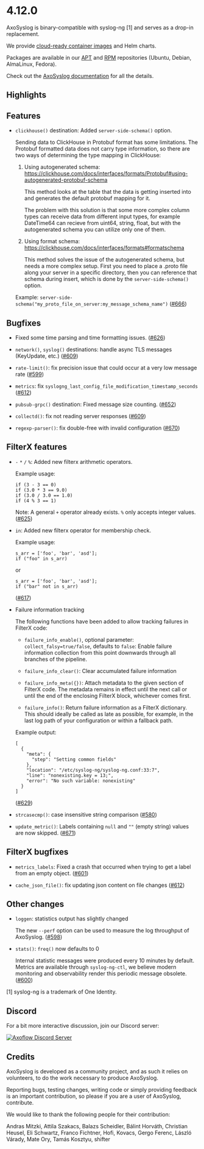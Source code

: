 4.12.0
======

AxoSyslog is binary-compatible with syslog-ng [1] and serves as a drop-in replacement.

We provide [cloud-ready container images](https://github.com/axoflow/axosyslog/#container-images) and Helm charts.

Packages are available in our [APT](https://github.com/axoflow/axosyslog/#deb-packages) and [RPM](https://github.com/axoflow/axosyslog/#rpm-packages) repositories (Ubuntu, Debian, AlmaLinux, Fedora).

Check out the [AxoSyslog documentation](https://axoflow.com/docs/axosyslog-core/) for all the details.

## Highlights

<Fill this block manually from the blocks below>

## Features

  * `clickhouse()` destination: Added `server-side-schema()` option.

    Sending data to ClickHouse in Protobuf format has some limitations.
    The Protobuf formatted data does not carry type information,
    so there are two ways of determining the type mapping in ClickHouse:

    1. Using autogenerated schema: https://clickhouse.com/docs/interfaces/formats/Protobuf#using-autogenerated-protobuf-schema

       This method looks at the table that the data is getting inserted
       into and generates the default protobuf mapping for it.

       The problem with this solution is that some more complex column
       types can receive data from different input types, for example
       DateTime64 can recieve from uint64, string, float, but with the
       autogenerated schema you can utilize only one of them.

    2. Using format schema: https://clickhouse.com/docs/interfaces/formats#formatschema

       This method solves the issue of the autogenerated schema, but
       needs a more complex setup. First you need to place a .proto
       file along your server in a specific directory, then you can
       reference that schema during insert, which is done by the
       `server-side-schema()` option.

    Example: `server-side-schema("my_proto_file_on_server:my_message_schema_name")`
    ([#666](https://github.com/axoflow/axosyslog/pull/666))


## Bugfixes

  * Fixed some time parsing and time formatting issues.
    ([#626](https://github.com/axoflow/axosyslog/pull/626))

  * `network()`, `syslog()` destinations: handle async TLS messages (KeyUpdate, etc.)
    ([#609](https://github.com/axoflow/axosyslog/pull/609))

  * `rate-limit()`: fix precision issue that could occur at a very low message rate
    ([#599](https://github.com/axoflow/axosyslog/pull/599))

  * `metrics`: fix `syslogng_last_config_file_modification_timestamp_seconds`
    ([#612](https://github.com/axoflow/axosyslog/pull/612))

  * `pubsub-grpc()` destination: Fixed message size counting.
    ([#652](https://github.com/axoflow/axosyslog/pull/652))

  * `collectd()`: fix not reading server responses
    ([#609](https://github.com/axoflow/axosyslog/pull/609))

  * `regexp-parser()`: fix double-free with invalid configuration
    ([#670](https://github.com/axoflow/axosyslog/pull/670))

## FilterX features

  * `-` `*` `/` `%`: Added new filterx arithmetic operators.

    Example usage:
    ```
    if (3 - 3 == 0)
    if (3.0 * 3 == 9.0)
    if (3.0 / 3.0 == 1.0)
    if (4 % 3 == 1)
    ```

    Note: A general `+` operator already exists. `%` only accepts integer values.
    ([#625](https://github.com/axoflow/axosyslog/pull/625))

  * `in`: Added new filterx operator for membership check.

    Example usage:
    ```
    s_arr = ['foo', 'bar', 'asd'];
    if ("foo" in s_arr)
    ```
    or
    ```
    s_arr = ['foo', 'bar', 'asd'];
    if ("bar" not in s_arr)
    ```
    ([#617](https://github.com/axoflow/axosyslog/pull/617))

  * Failure information tracking

    The following functions have been added to allow tracking failures in FilterX code:

    - `failure_info_enable()`, optional parameter: `collect_falsy=true/false`, defaults to `false`:
      Enable failure information collection from this point downwards through all branches of the pipeline.

    - `failure_info_clear()`:
      Clear accumulated failure information

    - `failure_info_meta({})`:
      Attach metadata to the given section of FilterX code. The metadata remains in effect until the next call
      or until the end of the enclosing FilterX block, whichever comes first.

    - `failure_info()`:
      Return failure information as a FilterX dictionary. This should ideally be called as late as possible, for example, in the last log path of your configuration or within a fallback path.

    Example output:

    ```
    [
      {
        "meta": {
          "step": "Setting common fields"
        },
        "location": "/etc/syslog-ng/syslog-ng.conf:33:7",
        "line": "nonexisting.key = 13;",
        "error": "No such variable: nonexisting"
      }
    ]
    ```
    ([#629](https://github.com/axoflow/axosyslog/pull/629))

  * `strcasecmp()`: case insensitive string comparison
    ([#580](https://github.com/axoflow/axosyslog/pull/580))

  * `update_metric()`: Labels containing `null` and `""` (empty string) values are now skipped.
    ([#671](https://github.com/axoflow/axosyslog/pull/671))


## FilterX bugfixes

  * `metrics_labels`: Fixed a crash that occurred when trying to get a label from an empty object.
    ([#601](https://github.com/axoflow/axosyslog/pull/601))

  * `cache_json_file()`: fix updating json content on file changes
    ([#612](https://github.com/axoflow/axosyslog/pull/612))


## Other changes

  * `loggen`: statistics output has slightly changed

    The new `--perf` option can be used to measure the log throughput of AxoSyslog.
    ([#598](https://github.com/axoflow/axosyslog/pull/598))

  * `stats()`: `freq()` now defaults to 0

    Internal statistic messages were produced every 10 minutes by default.
    Metrics are available through `syslog-ng-ctl`, we believe modern monitoring and
    observability render this periodic message obsolete.
    ([#600](https://github.com/axoflow/axosyslog/pull/600))



[1] syslog-ng is a trademark of One Identity.

## Discord

For a bit more interactive discussion, join our Discord server:

[![Axoflow Discord Server](https://discordapp.com/api/guilds/1082023686028148877/widget.png?style=banner2)](https://discord.gg/E65kP9aZGm)

## Credits

AxoSyslog is developed as a community project, and as such it relies
on volunteers, to do the work necessary to produce AxoSyslog.

Reporting bugs, testing changes, writing code or simply providing
feedback is an important contribution, so please if you are a user
of AxoSyslog, contribute.

We would like to thank the following people for their contribution:

Andras Mitzki, Attila Szakacs, Balazs Scheidler, Bálint Horváth,
Christian Heusel, Eli Schwartz, Franco Fichtner, Hofi,
Kovacs, Gergo Ferenc, László Várady, Mate Ory, Tamás Kosztyu, shifter
